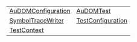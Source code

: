 |                                                                     |                                                                      |
| ------------------------------------------------------------------- | -------------------------------------------------------------------- |
| [AuDOMConfiguration](/testing/literal/au-dom/audomconfiguration.md) | [AuDOMTest](/testing/literal/au-dom/audomtest.md)                    |
| [SymbolTraceWriter](/testing/literal/tracing/symboltracewriter.md)  | [TestConfiguration](/testing/literal/resources/testconfiguration.md) |
| [TestContext](/testing/literal/html-test-context/testcontext.md)    |                                                                      |
